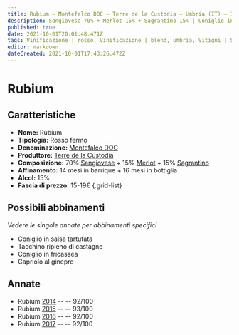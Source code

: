 ```yaml
---
title: Rubium – Montefalco DOC – Terre de la Custodia – Umbria (IT) – 15-19€ – 5★
description: Sangiovese 70% + Merlot 15% + Sagrantino 15% | Coniglio in salsa tartufata – Tacchino ripieno di castagne – Coniglio in fricassea – Capriolo al ginepro
published: true
date: 2021-10-01T20:01:48.471Z
tags: Vinificazione | rosso, Vinificazione | blend, umbria, Vitigni | Sangiovese, Vinificazione | fermo, Valutazioni | 5 stelle, Vitigni | Merlot, Prezzi | 15-19€, coniglio in salsa tartufata, tacchino ripieno di castagne, coniglio in fricassea, capriolo al ginepro
editor: markdown
dateCreated: 2021-10-01T17:43:26.472Z
---
```


# Rubium

## Caratteristiche
- **Nome:** Rubium
- **Tipologia:** Rosso fermo
- **Denominazione:** [Montefalco DOC](/denominazioni/Italia/Umbria/IGT/Umbria)
- **Produttore:** [Terre de la Custodia](/produttori/Italia/Umbria/Terre-de-la-Custodia) 
- **Composizione:** 70% [Sangiovese](/vitigni/Italia/bacca-nera/sangiovese) + 15% [Merlot](/vitigni/Francia/bacca-nera/merlot) + 15% [Sagrantino](/vitigni/Italia/bacca-nera/sagrantino)
- **Affinamento:** 14 mesi in barrique + 16 mesi in bottiglia 
- **Alcol:** 15%
- **Fascia di prezzo:** 15-19€
{.grid-list}




## Possibili abbinamenti
*Vedere le singole annate per abbinamenti specifici*

- Coniglio in salsa tartufata
- Tacchino ripieno di castagne
- Coniglio in fricassea
- Capriolo al ginepro

## Annate
- Rubium [2014](vini/Italia/Umbria/Terre-de-la-Custodia/Rubium/2014) -- <span class="star-5"></span> -- 92/100
- Rubium [2015](vini/Italia/Umbria/Terre-de-la-Custodia/Rubium/2015) -- <span class="star-5"></span> -- 93/100
- Rubium [2016](vini/Italia/Umbria/Terre-de-la-Custodia/Rubium/2016) -- <span class="star-5"></span> -- 92/100
- Rubium [2017](vini/Italia/Umbria/Terre-de-la-Custodia/Rubium/2017) -- <span class="star-5"></span> -- 92/100